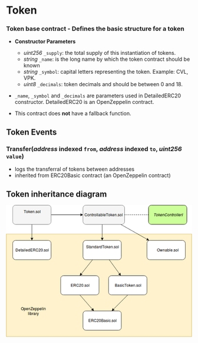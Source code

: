 # Token

### Token base contract - Defines the basic structure for a token

- **Constructor Parameters**
  * *uint256* `_supply`: the total supply of this instantiation of tokens.
  * *string* `_name`:  is the long name by which the token contract should be known
  * *string* `_symbol`: capital letters representing the token. Example: CVL, VPK.
  * *uint8* `_decimals`: token decimals and should be between 0 and 18.

- `_name`, `_symbol` and `_decimals` are parameters used in DetailedERC20 constructor. DetailedERC20 is an OpenZeppelin contract. 
- This contract does **not** have a fallback function.


## Token Events

### Transfer(*address* indexed `from`, *address* indexed `to`, *uint256* `value`)
  - logs the transferral of tokens between addresses
  - inherited from ERC20Basic contract (an OpenZeppelin contract)

## Token inheritance diagram
![Token inheritance diagram](/diagrams/token.png)
